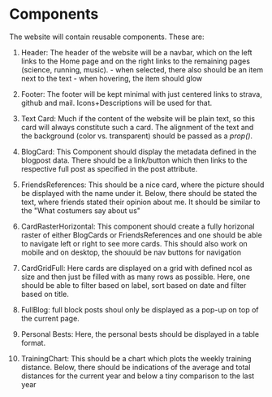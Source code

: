# Components

The website will contain reusable components. These are:

1. Header: The header of the website will be a navbar, which on the left
   links to the Home page and on the right links to the remaining
   pages (science, running, music). - when selected, there also should be an item next to the text - when hovering, the item should glow

2. Footer: The footer will be kept minimal with just centered links to
   strava, github and mail. Icons+Descriptions will be used for that.

3. Text Card: Much if the content of the website will be plain text, so
   this card will always constitute such a card. The alignment of the text
   and the background (color vs. transparent) should be passed as a _prop()_.

4. BlogCard: This Component should display the metadata defined in the blogpost
   data. There should be a link/button which then links to the respective full
   post as specified in the post attribute.

5. FriendsReferences: This should be a nice card, where the picture should
   be displayed with the name under it. Below, there should be stated the
   text, where friends stated their opinion about me. It should be similar to
   the "What costumers say about us"

6. CardRasterHorizontal: This component should create a fully
   horizonal raster of either BlogCards or FriendsReferences and one should be
   able to navigate left or right to see more cards. This should also work
   on mobile and on desktop, the shouuld be nav buttons for navigation

7. CardGridFull: Here cards are displayed on a grid with defined ncol as
   size and then just be filled with as many rows as possible. Here, one should
   be able to filter based on label, sort based on date and filter based on title.

8. FullBlog: full block posts shoul only be displayed as a pop-up on top
   of the current page.

9. Personal Bests: Here, the personal bests should be displayed in a table format.

10. TrainingChart: This should be a chart which plots the weekly training distance.
    Below, there should be indications of the average and total distances for the current
    year and below a tiny comparison to the last year
